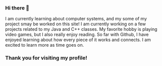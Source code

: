 ### Hi there 👋
I am currently learning about computer systems, and my some of my project smay be worked on this site! 
I am currently working on a few projects related to my Java and C++ classes. 
My favorite hobby is playing video games, but I also really enjoy reading. 
So far with Github, I have enjoyed learning about how every piece of it works and connects. I am excited to learn more as time goes on.  
### Thank you for visiting my profile!
<!--
**EmilyGibbons1/EmilyGibbons1** is a ✨ _special_ ✨ repository because its `README.md` (this file) appears on your GitHub profile.

Here are some ideas to get you started:

- 🔭 I’m currently working on ...
- 🌱 I’m currently learning ...
- 👯 I’m looking to collaborate on ...
- 🤔 I’m looking for help with ...
- 💬 Ask me about ...
- 📫 How to reach me: ...
- 😄 Pronouns: ...
- ⚡ Fun fact: ...
-->
